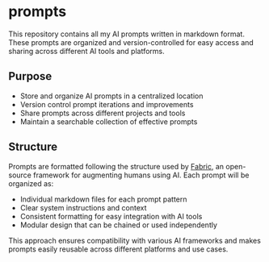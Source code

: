 # prompts

This repository contains all my AI prompts written in markdown format. These prompts are organized and version-controlled for easy access and sharing across different AI tools and platforms.

## Purpose

- Store and organize AI prompts in a centralized location
- Version control prompt iterations and improvements
- Share prompts across different projects and tools
- Maintain a searchable collection of effective prompts

## Structure

Prompts are formatted following the structure used by [Fabric](https://github.com/danielmiessler/Fabric), an open-source framework for augmenting humans using AI. Each prompt will be organized as:

- Individual markdown files for each prompt pattern
- Clear system instructions and context
- Consistent formatting for easy integration with AI tools
- Modular design that can be chained or used independently

This approach ensures compatibility with various AI frameworks and makes prompts easily reusable across different platforms and use cases.
